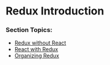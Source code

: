 <h1>Redux Introduction</h1>
<h3>Section Topics:</h3>
<ul>
    <li><a href="http://webdev.slides.com/eschoppik/mysql-107-16-18-24-26-28-57#/">Redux without React</a></li>
    <li><a href="http://webdev.slides.com/eschoppik/mysql-107-16-18-24-26-28-58#/">React with Redux</a></li>
    <li><a href="http://webdev.slides.com/eschoppik/mysql-107-16-18-24-26-28-59#/">Organizing Redux</a></li>
</ul>